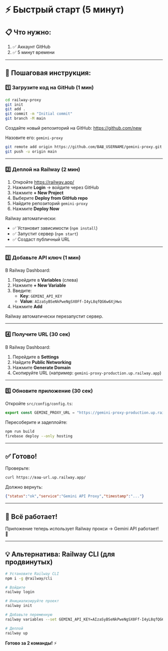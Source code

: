 # ⚡ Быстрый старт (5 минут)

## 📋 Что нужно:

1. ✅ Аккаунт GitHub
2. ✅ 5 минут времени

---

## 🚀 Пошаговая инструкция:

### 1️⃣ Загрузите код на GitHub (1 мин)

```bash
cd railway-proxy
git init
git add .
git commit -m "Initial commit"
git branch -M main
```

Создайте новый репозиторий на GitHub: https://github.com/new

Назовите его: `gemini-proxy`

```bash
git remote add origin https://github.com/ВАШ_USERNAME/gemini-proxy.git
git push -u origin main
```

---

### 2️⃣ Деплой на Railway (2 мин)

1. Откройте https://railway.app/
2. Нажмите **Login** → войдите через GitHub
3. Нажмите **+ New Project**
4. Выберите **Deploy from GitHub repo**
5. Найдите репозиторий `gemini-proxy`
6. Нажмите **Deploy Now**

Railway автоматически:
- ✅ Установит зависимости (`npm install`)
- ✅ Запустит сервер (`npm start`)
- ✅ Создаст публичный URL

---

### 3️⃣ Добавьте API ключ (1 мин)

В Railway Dashboard:

1. Перейдите в **Variables** (слева)
2. Нажмите **+ New Variable**
3. Введите:
   - **Key**: `GEMINI_API_KEY`
   - **Value**: `AIzaSyBSeNkPweNgSX0Ff-I4yL8qfQG6w6XjHws`
4. Нажмите **Add**

Railway автоматически перезапустит сервер.

---

### 4️⃣ Получите URL (30 сек)

В Railway Dashboard:

1. Перейдите в **Settings**
2. Найдите **Public Networking**
3. Нажмите **Generate Domain**
4. Скопируйте URL (например: `gemini-proxy-production.up.railway.app`)

---

### 5️⃣ Обновите приложение (30 сек)

Откройте `src/config/config.ts`:

```typescript
export const GEMINI_PROXY_URL = "https://gemini-proxy-production.up.railway.app/api/generate";
```

Пересоберите и задеплойте:

```bash
npm run build
firebase deploy --only hosting
```

---

## ✅ Готово!

Проверьте:
```bash
curl https://ваш-url.up.railway.app/
```

Должно вернуть:
```json
{"status":"ok","service":"Gemini API Proxy","timestamp":"..."}
```

---

## 🎉 Всё работает!

Приложение теперь использует Railway прокси → Gemini API работает! 🚀

---

## 💡 Альтернатива: Railway CLI (для продвинутых)

```bash
# Установите Railway CLI
npm i -g @railway/cli

# Войдите
railway login

# Инициализируйте проект
railway init

# Добавьте переменную
railway variables --set GEMINI_API_KEY=AIzaSyBSeNkPweNgSX0Ff-I4yL8qfQG6w6XjHws

# Деплой
railway up
```

**Готово за 2 команды!** ⚡


